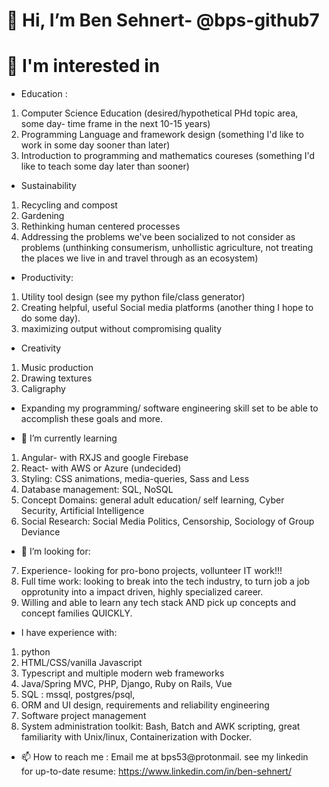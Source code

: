 # 👋 Hi, I’m Ben Sehnert- @bps-github7

# 👀 I'm interested in 
- Education : 
1) Computer Science Education (desired/hypothetical PHd topic area, some day- time frame in the next 10-15 years)
2) Programming Language and framework design (something I'd like to work in some day sooner than later)
3) Introduction to programming and mathematics coureses (something I'd like to teach some day later than sooner)
- Sustainability
1) Recycling and compost
2) Gardening
3) Rethinking human centered processes
4) Addressing the problems we've been socialized to not consider as problems (unthinking consumerism, unhollistic agriculture, not treating the places we live in and travel through as an ecosystem)
- Productivity:
1) Utility tool design (see my python file/class generator)
2) Creating helpful, useful Social media platforms (another thing I hope to do some day). 
2) maximizing output without compromising quality
- Creativity 
1) Music production
2) Drawing textures
3) Caligraphy 
- Expanding my programming/ software engineering skill set to be able to accomplish these goals and more.


- 🌱 I’m currently learning 
1) Angular- with RXJS and google Firebase
2) React- with AWS or Azure (undecided)
3) Styling: CSS animations, media-queries, Sass and Less
4) Database management: SQL, NoSQL
5) Concept Domains: general adult education/ self learning, Cyber Security, Artificial Intelligence
6) Social Research: Social Media Politics, Censorship, Sociology of Group Deviance  

- 💞️ I’m looking for:
7) Experience- looking for pro-bono projects, vollunteer IT work!!!
8) Full time work: looking to break into the tech industry, to turn job a job opprotunity into a impact driven, highly specialized career.
9) Willing and able to learn any tech stack AND pick up concepts and concept families QUICKLY.

- I have experience with:
1) python
2) HTML/CSS/vanilla Javascript
3) Typescript and multiple modern web frameworks
4) Java/Spring MVC, PHP, Django, Ruby on Rails, Vue
5) SQL : mssql, postgres/psql, 
6) ORM and UI design, requirements and reliability engineering
7) Software project management
8) System administration toolkit: Bash, Batch and AWK scripting, great familiarity with Unix/linux, Containerization with Docker.

- 📫 How to reach me :
Email me at bps53@protonmail.
see my linkedin for up-to-date resume: https://www.linkedin.com/in/ben-sehnert/ 



